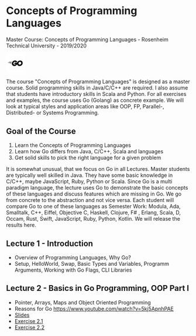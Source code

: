 # Concepts of Programming Languages
Master Course: Concepts of Programming Languages - Rosenheim Technical University - 2019/2020

<img src="docs/img/go.png" width="10%">

The course "Concepts of Programming Languages" is designed as a master course. Solid programming skills in Java/C/C++ are required. I also assume that students have introductory skills in Scala and Python. For all exercises and examples, the course uses Go (Golang) as concrete example.
We will look at typical styles and application areas like OOP, FP, Parallel-, Distributed- or Systems Programming. 

## Goal of the Course

1. Learn the Concepts of Programming Languages
2. Learn how Go differs from Java, C/C++, Scala and languages
3. Get solid skills to pick the right language for a given problem

It is somewhat unusual, that we focus on Go in all Lectures. Master students are typically well skilled in Java. They
have some basic knowledge in C/C++, maybe JavaScript, Ruby, Python or Scala. Since Go is a multi paradigm language, the lecture uses Go to demonstrate the basic concepts of these languages and discuss features which are missing in Go. We go from concrete to the abstraction and not vice versa.
Each student will compare Go to one of these languages as Semester Work: Modula, Ada, Smalltalk, C++, Eiffel, Objective C, Haskell, Clojure, F# , Erlang, Scala, D, Occam, Rust, Swift, JavaScript, Ruby, Python, Kotlin. We will release the results here. 

## Lecture 1 - Introduction

- Overview of Programming Languages, Why Go?
- Setup, HelloWorld, Swap, Basic Types and Variables, Programm Arguments, Working with Go Flags, CLI Libraries 

## Lecture 2 - Basics in Go Programming, OOP Part I

- Pointer, Arrays, Maps and Object Oriented Programming
- Reasons for Go https://www.youtube.com/watch?v=5kj5ApnhPAE
- <a href="docs/2.0-Go Programming - Basics and OOP.pdf">Slides</a>
- <a href="docs/exercises/Exercise2.1.md">Exercise 2.1</a>
- <a href="docs/exercises/Exercise2.2.md">Exercise 2.2</a>
